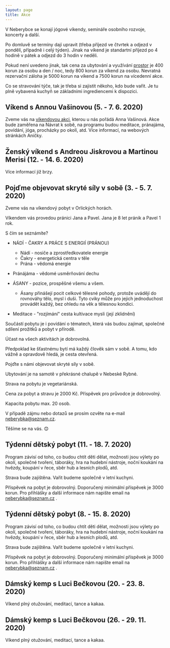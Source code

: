 ```yaml
---
layout: page
title: Akce
---
```


V Neberybce se konají jógové víkendy, semináře osobního rozvoje, koncerty a další.

Po domluvě se termíny dají upravit (třeba příjezd ve čtvrtek a odjezd v pondělí, případně i celý týden). Jinak na víkend je standartní příjezd po 4 hodině v pátek a odjezd do 3 hodin v neděli.

Pokud není uvedeno jinak, tak cena za ubytování a využívání <a href="/prostor">prostor</a> je 400 korun za osobu a den / noc, tedy 800 korun za víkend za osobu. Nevratná rezervační záloha je 5000 korun na víkend a 7500 korun na vícedenní akce.

Co se stravování týče, tak je třeba si zajistit někoho, kdo bude vařit. Je tu plně vybavená kuchyň se základními ingrediencemi k dispozici.

<!--
## Jógový víkend s Láďou Lebedou (28. 2. - 1. 3. 2020)

Zveme vás na <a href="http://jogaladalebeda.cz/?p=384">víkendovou akci</a>, kterou u nás pořádá Láďa Lebeda. Láďa vás provede víkendem plným cvičení jógových asán, meditace, seznámením s filosofií jógy, společného makrobioticky inspirovaného vaření a procházek po okolí. Více informací, na webových stránkách akce.

Přihlášky přímo u Láďy na e-mailu ladalebeda@seznam.cz nebo telefonicky na 723 309 342.

## Víkend s Annou Vašinovou (13. - 15. 3. 2020)

Zveme vás na <a href="http://zesrdcedosrdce.cz/sebepohlazeni/"> víkendovou akci</a>, kterou u nás pořádá Anna Vašinová. Akce bude zaměřena na Návrat  k sobě, na programu budou meditace, pránajáma, povídání, jóga, procházky po okolí, atd. Více informací, na webových stránkách akce.



## Pobyt s Thajskou Masáží, Markem a Lucií (26. 5. 2020 - 31. 5. 2020)

Více informací na <a href="https://www.facebook.com/events/381739069382986/">FB stránkách akce</a>.

-->


## Víkend s Annou Vašinovou (5. - 7. 6. 2020)

Zveme vás na <a href="http://zesrdcedosrdce.cz"> víkendovou akci</a>, kterou u nás pořádá Anna Vašinová. Akce bude zaměřena na Návrat  k sobě, na programu budou meditace, pránajáma, povídání, jóga, procházky po okolí, atd. Více informací, na webových stránkách Aničky.


## Ženský víkend s Andreou Jiskrovou a Martinou Merisi (12. - 14. 6. 2020)

Více informací již brzy.

## Pojďme objevovat skryté síly v sobě (3. - 5. 7. 2020)

Zveme vás na víkendový pobyt v Orlických horách.

Víkendem vás provedou pránici Jana a Pavel.
Jana je 8 let pránik a Pavel 1 rok.

S čím se seznámíte?

- NÁDÍ - ČAKRY A PRÁCE S ENERGIÍ (PRÁNOU)

  - Nádí - nosiče a zprostředkovatele energie
  - Čakry - energetická centra v těle
  - Prána - vědomá energie

- Pránájáma - vědomé usměrňování dechu

- ÁSANY - pozice, prospěšné všemu a všem.

  - Ásany přinášejí pocit celkové tělesné pohody, protože uvádějí do rovnováhy tělo, mysl i duši. Tyto cviky může pro jejich jednoduchost provádět každý, bez ohledu na věk a tělesnou kondici.

- Meditace - "rozjímání" cesta kultivace mysli (její zklidnění)

Součástí pobytu je i povídání o tématech, která vás budou zajímat, společné sdílení prožitků a pobyt v přírodě.

Účast na všech aktivitách je dobrovolná.

Předpoklad ke šťastnému bytí má každý člověk sám v sobě. A tomu, kdo vážně a opravdově hledá, je cesta otevřená.

Pojďte s námi objevovat skryté síly v sobě.

Ubytování je na samotě v překrásné chalupě v Nebeské Rybné.

Strava na pobytu je vegetariánská.

Cena za pobyt a stravu je 2000 Kč.
Příspěvek pro průvodce je dobrovolný.

Kapacita pobytu max. 20 osob.

V případě zájmu nebo dotazů se prosím ozvěte na e-mail neberybka@seznam.cz.

Těšíme se na vás. 😊

## Týdenní dětský pobyt (11. - 18. 7. 2020)

Program závisí od toho, co budou chtít děti dělat, možnosti jsou výlety po okolí, společné tvoření, táboráky, hra na hudební nástroje, noční koukání na hvězdy, koupání v řece, sběr hub a lesních plodů, atd.

Strava bude zajištěna. Vařit budeme společně v letní kuchyni.

Příspěvek na pobyt je dobrovolný. Doporučený minimální příspěvek je 3000 korun. Pro přihlášky a další informace nám napište email na neberybka@seznam.cz .

## Týdenní dětský pobyt (8. - 15. 8. 2020)

Program závisí od toho, co budou chtít děti dělat, možnosti jsou výlety po okolí, společné tvoření, táboráky, hra na hudební nástroje, noční koukání na hvězdy, koupání v řece, sběr hub a lesních plodů, atd.

Strava bude zajištěna. Vařit budeme společně v letní kuchyni.

Příspěvek na pobyt je dobrovolný. Doporučený minimální příspěvek je 3000 korun. Pro přihlášky a další informace nám napište email na neberybka@seznam.cz .

## Dámský kemp s Luci Bečkovou (20. - 23. 8. 2020)

Víkend plný otužování, meditací, tance a kakaa.

## Dámský kemp s Luci Bečkovou (26. - 29. 11. 2020)

Víkend plný otužování, meditací, tance a kakaa.

<!--V případě, že nikoho neseženete, můžeme zajistit vegetariánskou stravu za 400 korun na osobu a den (polévka, domácí chléb, salát, zapečené těstoviny, atd.).-->

<!--
## ZdravoVíkend s Josefem Laštovičkou (5. - 7. 4. 2019)

Tento víkend zaměříme na podporu našeho zdraví. Na programu je jóga, procházky, žádný stres, povídání o výživě a jejich možnostech (od redukce nadváhy po možnosti prevence mnohých současných nemocí). Budeme vařit veganskou (rostlinnou) výživu – příležitost si ji vyzkoušet, pokud jste to dosud neudělali. Naučíme se relaxační a dechové techniky a večer nastavíme klidnou atmosféru s meditací a koncertem tibetských mís.

Cena pobytu: 2999 Kč. Zahrnuje výživu, ubytování, program.

Více informací a přihlášky na <a href="http://zacitzivot.cz/zdravovikend-v-orlicich/"> webových stránkách akce</a>.

## Jarní brigáda (5. - 7. 4. 2019)

Pokud máte chuť si protáhnout tělo a přitom nám pomoci s pracemi okolo domu, tak budete vítání na víkendu věnovanému jarní brigádě. Budeme řezat dřevo na další zimu, uklízet kolem domu, rýt zahrádku, zkrátka co bude potřeba.

Ubytování i strava budou zajištěny.

Máte-li zájem přijet nám pomoci, tak <a href="/kontakt">nám dejte vědět</a>.



## Společné zpívání s Mantrovníky na Velký pátek (19.4.2019)

Na velký pátek k nám opět přijedou na společné zpívání <a href="http://www.gajatri.net">Mantrovníci</a>. Zpívání zahájíme v 15:00.

Bude možnost pobýt až do neděle. Příspěvek na případné ubytování a využití prostor je pro tuto akci dobrovolný.

 Vypadá to, že na akci přijede opravdu hodně lidí a je i velký zájem o přespání, proto prosím vezměte v úvahu následující:

  1) Kapacita ubytování v pokojících je již plná, spát se dá buďto v meditační místnosti (vlastní karimatka a spacák), anebo je možnost si zamluvit pokoj v některém z okolních penzionů, např. penzion Orlicko v Nebeské Rybné.

  2) Pokud budete přespávat, tak si s sebou vezměte spacák, karimatku a ručník.

  3) Parkování prosím na louce nad chalupou (u domu je jen omezený počet míst). Louka není naše a měli jsme v minulosti incidenty s panem majitelem, tak se prosím snažme nezabírat zbytečně velký kus. Pokud má někdo hodně věcí (např. hudební nástroje =)) tak je samozřejmě možno je zavést k domu, vyložit a pak zaparkovat nahoře.

  4) Pokud bude někdo přespávat / zůstávat na víkend, tak ať si přiveze s sebou jídlo. My navaříme asi jako minule hrnec polévky a napečeme chleba, možná i nějaký koláč, ale nepočítáme s tím, že se bude vařit ve velkém. Kuchyňku je samozřejmě možno používat.


## Pránický víkend s Janou Tillovou (26. - 28. 4. 2019)

Zveme vás na prožitkový víkend, kdy se budeme s Janou Tillovou věnovat sebeobjevovávání, dovolování si, uvolňování se a hraní si. Budeme vědomě zkoumat jak reagujeme na různé životní situace. Všimneme si, jak nás některé podněty vytáčí a jiné nás zase uspokojují a budeme zjišťovat proč to tak je. Budeme rozpouštět zaběhané vzorce chování, vnímat naše těla a nechávat naše emoce volně plynout. A třeba i uvidíme jak málo nám stačí ke stavu spokojenosti a prosté radosti ze života.

Program bude intuitivní a bude se odvíjet od skupiny a od toho, co bude v danou chvíli potřeba. Praktická cvičeníčka budeme střídat se skupinovým sdílením a společnými meditacemi. To vše v příjemném a chráněném prostředí uprostřed krásné přírody.

Janě Tantrický přístup život velmi pozitivně ovlivnil a ráda předá své zkušenosti dále.

Strava bude lehká, domácí a chutná.

V pátek budeme začínat v 18 hodin, ale příjezd je možný i dříve.

Příspěvek na setkání je dobrovolný. Doporučený příspěvek je 2400 korun. Pro přihlášky a další informace nás <a href="/kontakt">kontaktujte</a>.


## Výroba šamanského bubnu s Radkem Zítkou (10. - 12. 5. 2019)

Loni na podzim měl víkend výroby bubnů s <a href="https://www.etnickenastroje.cz">Radkem Zítkou</a> pozitivní ohlasy a proto pořádáme další víkend i letos. Radek se práci s bubny i dalšími etnickými nástroji věnuje již přes 20 let. O tomto víkendu vás provede výrobou vašeho vlastního šamanského bubnu. Veškerý materiál na výrobu bubnu bude zabezpečen, vyrábět si ho budete sami pod Radkovým dohledem. Součástí víkendu budou i rituály spojené s výrobou bubnu. Budou na výběr velikosti rámů od 37 do 50 cm.

Ceny a další organizační informace brzy doplníme.

Počet účastníků je omezen. Přihlášky emailem přímo Radkovi na info@intuitivnibubnovani.cz.

## Pránický víkend s Janou Tillovou (24. - 26. 5. 2019

<!--
## Jógový víkend s Láďou Lebedou (7. - 9. 6. 2019)

Zveme vás na víkendovou akci, kterou u nás pořádá <a href="http://jogaladalebeda.cz">Láďa Lebeda</a>. Láďa vás provede víkendem plným cvičení jógových asán, meditace, seznámením s filosofií jógy, společného makrobioticky inspirovaného vaření a procházek po okolí.

Začátek je v pátek 7. 6. 2019 v 18:00. Konec v neděli 9. 6. 2019 v 17:00.

Cenu brzy upřesníme.

Přihlášky přímo u Láďy na e-mailu ladalebeda@seznam.cz nebo telefonicky na 723 309 342.
-->
<!--

## Týdenní dětský pobyt (13. - 20. 7. 2019)

Akce je určená pro děti od 4 - 14 let. Program závisí od toho, co budou chtít děti dělat, možnosti jsou výlety po okolí, společné tvoření, táboráky, hra na hudební nástroje, noční koukání na hvězdy, koupání v řece, sběr hub a lesních plodů, atd.

Strava bude zajištěna. Vařit budeme společně v letní kuchyni.

Příjezd v sobotu dopoledne.

Příspěvek na pobyt je dobrovolný. Doporučený minimální příspěvek je 2500 korun. Pro přihlášky a další informace nás <a href="/kontakt">kontaktujte</a>.

## Qigongový víkend s Petrou Cempírkovou (26. - 28. 7. 2019)

Skupina je uzavřená - účastníce jsou od Petry z pravidelných cvičení. Více informací na <a href="https://www.qigong-praha.cz">jejím webu</a>.


## Jógový víkend s Šárkou Soudkovou (2. - 4. 8. 2019)

Srdečně vás zveme na víkendové jógově-meditační spočinutí se <a href="https://www.yogaharmony.org">Šárkou Soudkovou</a>. Můžete se těšit na jemnou avšak do hloubky jdoucí jógovou a meditační praxi, pro zájemce též nahlédnutí pod pokličku aromaterapie. Bude čas na odpočinek i výletování po okolí, setkání s podobně naladěnými lidmi i prostor na to být jen sám/sama se sebou v místní krásné přírodě.

Celková cena za víkend je 2600 korun. Lehká vegetariánská strava bude zajištěna. Přihlášky, více informací a platbu zálohy přímo u Šárky, emailový kontakt je sarkayoga@gmail.com.


## Týdenní dětský pobyt (10. - 17. 8. 2019)

Akce je určená pro děti od 4 - 14 let. Program závisí od toho, co budou chtít děti dělat, možnosti jsou výlety po okolí, společné tvoření, táboráky, hra na hudební nástroje, noční koukání na hvězdy, koupání v řece, sběr hub a lesních plodů, atd.

Strava bude zajištěna. Vařit budeme společně v letní kuchyni.

Příjezd v sobotu dopoledne.

Příspěvek na pobyt je dobrovolný. Doporučený minimální příspěvek je 2500 korun. Pro přihlášky a další informace nás <a href="/kontakt">kontaktujte</a>.

## Víkend s Nicol Borůvkovou (30. 8. - 1. 9. 2019)

Zveme Vás na meditačně jógový víkend pro ženy, který u nás bude pořádat <a href="https://www.facebook.com/nicoyogatherapy.cz/">Nicol Borůvková</a>. Zájemci o více informací a přihlášky pište na nicoyoga@seznam.cz.


## Společné zpívání s Mantrovníky (28.9.2019)

Na svátek Svatého Václava k nám opět přijedou na společné zpívání <a href="http://www.gajatri.net">Mantrovníci</a>. Zpívání zahájíme v sobotu v 15:00.

Bude možnost pobýt až do neděle. Doporučujeme vzít si vlastní spacák a ručník. Pro rezervaci pokojíčku na přespání nám <a href="/kontakt">napište</a>. Příspěvek na případné ubytování a využití prostor je pro tuto akci dobrovolný.

-->
<!--
## Víkend s Prana Vashya Jógou (25. - 28. 10. 2019)

<a href="http://www.pranayoga.cz">Petr Smil</a> se józe, pranajámě a meditaci věnuje již přes patnáct let. Dnes jsou všechny tyto názvy v kurzu, ale jen málo lidí jde pod povrch, kde se teprve začínají dít věci. Z mého pohledu je Petr jedním z takových lidí a svoje dlouholeté zkušenosti rád předává dál. Detaily akce budou brzy upřesněny.-->

<!--
## Otevírání prostoru (20.3.2018 - 25.3.2018)

Prostor se oficiálně otevírá na jarní rovnodennost - tedy v úterý 20. 3. 2018. Návštěvy vítáme až do neděle 25. 3. 2018. Je možné volně přijíždět i odjíždět v průběhu této doby.

Místo i čas jsou dané, program ne. Uvidíme, jak nám to společně bude plynout. Můžeme si povídat, zpívat a chodit ven, smát se, ale i plakat anebo jen sedět v tichu. Vnímáme to spíše jako setkání s přáteli nežli organizovanou zážitkovou akci. Jde o to společně pobýt na pěkném místě bez velkých očekávání.

Strava ideálně odlehčená z vlastních zásob. Je možnost společného vaření. Základní suroviny zde máme.

K ubytování jsou k dispozici 3-4 menší pokojíčky po 2 lůžkách, dále pak společný podkrovní pokoj pro 6 lidí, galerie nad meditárnou pro 4 osoby a případně i samotná meditárna - pro mnoho lidí =)

Hrajete-li na hudební nástroj, tak jej prosím vezměte s sebou=)

Finanční příspěvek dobrovolný.

Přihlašujte se prosím <a href="/kontakt">e-mailem</a>. Do emailu uveďte jména osob, dobu pobytu odkdy dokdy, případně další relevantní informace.

Vlastní doprava přímo na <a href="/kontakt">místo</a>. V případě většího zájmu je možnost vyzvednutí autem v Rychnově nad Kněžnou anebo v Rokytnici v Orlických horách.

Poslední týden před otevřením prostoru bude věnován hlavně úklidu po úpravách chalupy. Pokud byste měli čas a chuť, tak uvítáme pomoc. Napište nám e-mail.

## Společné zpívání s Mantrovníky a Velikonoční víkend (29.3.2018 - 2.4.2018)

Páteční odpoledne zahájíme společným zpíváním s <a href="http://www.gajatri.net">Mantrovníky</a> v 15:00.

Dveře budou otevřené od čtvrtka až do Velikonočního pondělí. Opět je možné přijíždět a odjíždět kdykoliv.

Co se programu, stravy, ubytování, finančního příspěvku a dopravy týče, tak platí to samé jako pro akci otevírání prostoru výše.

Přihlášky <a href="/kontakt">emailem</a>.

## Jógový víkend s Láďou Lebedou (13. 4. 2018 - 15. 4. 2018)

Zveme vás na víkendovou akci, kterou u nás pořádá <a href="http://jogaladalebeda.cz">Láďa Lebeda</a>. Láďa vás provede víkendem plným cvičení jógových asán, meditace, seznámením s filosofií jógy, společného makrobioticky inspirovaného vaření a procházek po okolí.

Začátek v pátek 13. 4. 2017 v 18:00. Konec v neděli 15. 4. 2017 v 17:00.

Cena za program a stravu je 2500 korun za osobu. Příspěvek na ubytování je dobrovolný.

Přihlášky přímo u Láďy na e-mailu ladalebeda@seznam.cz nebo telefonicky na 723 309 342.

-->


<!--
## Letní jógový víkend s Petrou a Janou (22. 6. 2018 - 24. 6. 2018)

Zveme vás na víkendovou akci, kterou u nás pořádá Petra Pejcharová s Janou Špičákovou ze studia <a href="http://jogahk.cz">Jóga HK</a>:

Jóga jako cesta k tělu i emocím aneb ... se sebou mě baví svět.

Jak to udělat, aby nás se sebou bavil život.
Jak si udržet rovnováhu v každodenním životě nejen pomocí jógy.
Jak ráno vstávat s tím, že se těšíme na nový den.
Jak se přestat brát tak vážně a kouknout se na sebe z nadhledu.

Pojeďte si s námi pro nové zážitky plné radosti a humoru na pohádkové místo na konci světa.

Cena za program je 2000 korun. Příspěvek na prostor je dobrovolný. Přihlášky a další informace na info@joga.hk anebo na tel. 775388131.



## Týdenní dětský pobyt (30. 6. 2018 - 7. 7. 2018)

Celý týden si budeme s dětmi hrát, chodit do přírody a navzájem se od sebe učit. Program není pevně dán. Akce je určená pro děti od 6 - 12 let. Vzhledem ke komornímu charakteru akce budeme přednostně přijímat děti přátel a z blízkého okolí.

Příspěvek je dobrovolný. Zájemci pište na amrita@amrita.cz.

## Jógový víkend s Láďou Lebedou (13. 7. 2018 - 15. 7. 2018)

Zveme vás na víkendovou akci, kterou u nás pořádá <a href="http://jogaladalebeda.cz">Láďa Lebeda</a>. Láďa vás provede víkendem plným cvičení jógových asán, meditace, seznámením s filosofií jógy, společného makrobioticky inspirovaného vaření a procházek po okolí. Podobná akce v květnu se účastníkům velice líbila.

Začátek v pátek 13. 7. 2018 v 18:00. Konec bude v neděli 15. 7. 2018 v 17:00.

Cena za program a stravu je 2500 korun za osobu. Příspěvek na ubytování je dobrovolný.

Přihlášky přímo u Láďy na e-mailu ladalebeda@seznam.cz nebo telefonicky na 723 309 342.


## Harmonizační vikend s jógou s Denisou Krejčířovou (20. 7. 2018 - 22. 7. 2018)

Jóga jako cesta ke zvědomění vlastního těla - Cesta ke svobodné mysli skrze tělo a pohyb.

S láskou všem kdo putují po stezkách do neznáma
Hari Om Tat Sat
KD

Více informací o lektorce a její výuce na jejích <a href="https://www.zivotjakocesta.cz/joga/">webových stránkách</a>.


Lektorné 1500,-
Strava individuální, není zahrnuta v ceně. V prostoru je k dispozici kuchyňka. Příspěvek na ubytování a užívání prostoru je dobrovolný.

Přihlášky a dotazy na masazekrejcirova@gmail.com


## Pránický víkend s Janou Tillovou (27. 7. 2018 - 29. 7. 2018)

Zveme vás na prožitkový víkend, kdy se budeme s Janou Tillovou věnovat sebeobjevovávání, dovolování si, uvolňování se a hraní si. Budeme vědomě zkoumat jak reagujeme na různé životní situace. Všimneme si, jak nás některé podněty vytáčí a jiné nás zase uspokojují a budeme zjišťovat proč to tak je. Budeme rozpouštět zaběhané vzorce chování, vnímat naše těla a nechávat naše emoce volně plynout. A třeba i uvidíme jak málo nám stačí ke stavu spokojenosti a prosté radosti ze života.

Program bude intuitivní a bude se odvíjet od skupiny a od toho, co bude v danou chvíli potřeba. Praktická cvičeníčka budeme střídat se skupinovým sdílením a společnými meditacemi. To vše v příjemném a chráněném prostředí uprostřed krásné přírody.

Janě Tantrický přístup život velmi pozitivně ovlivnil a ráda předá své zkušenosti dále.

Strava ideálně odlehčená z vlastních zásob. Možnost společného vaření. Základní suroviny zde máme.

V pátek budeme začínat v 18 hodin, ale příjezd je možný kdykoliv během dne.

Cena za program i využívání prostoru je dobrovolná. Přihlášky na amrita@amrita.cz.

## Týdenní dětský pobyt (4. 8. 2018 - 11. 8. 2018)

Celý týden si budeme s dětmi hrát, chodit do přírody a navzájem se od sebe učit. Program není pevně dán. Akce je určená pro děti od 6 - 12 let. Vzhledem ke komornímu charakteru akce budeme přednostně přijímat děti přátel a z blízkého okolí.

Příspěvek je dobrovolný. Zájemci pište na amrita@amrita.cz.


## Jógový relaxační víkend s Marcelou Cackovou - Jóga a ájurvéda v Neberybce (17. 8. 2018 - 19. 8. 2018)

Zveme vás na víkendovou akci, kterou u nás pořádá Marcelka Cacková z Lanškrounského studia <a href="http://om-shakti.cz">Om shakti</a>:

Příjezd v pátek v 17 hodin, odjezd v neděli také v 17 hodin.

Krásné okolí, jistě se půjdeme podívat na nedaleký soutok řeky Říčky a Zdobnice.

Strava zajištěna od soboty, proto si přivezte něco
do společného pátečního bufetu. Doporučujeme s sebou pohodlné oblečení, jógamatku a deku na cvičení a relaxaci. Co není doporučeno - špatná nálada, alkohol a cigarety.

Cena 1500 korun za program a stravu. Příspěvek na prostor je dobrovolný. Přihláška a platba předem přímo u Marcelky na tel. 777553698 anebo na macinacackova@seznam.cz.



## Pránický víkend s Janou Tillovou (24. 8. 2018 - 26. 8. 2018)

Zveme vás na prožitkový víkend, kdy se budeme s Janou Tillovou věnovat sebeobjevovávání, dovolování si, uvolňování se a hraní si. Budeme vědomě zkoumat jak reagujeme na různé životní situace. Všimneme si, jak nás některé podněty vytáčí a jiné nás zase uspokojují a budeme zjišťovat proč to tak je. Budeme rozpouštět zaběhané vzorce chování, vnímat naše těla a nechávat naše emoce volně plynout. A třeba i uvidíme jak málo nám stačí ke stavu spokojenosti a prosté radosti ze života.

Program bude intuitivní a bude se odvíjet od skupiny a od toho, co bude v danou chvíli potřeba. Praktická cvičeníčka budeme střídat se skupinovým sdílením a společnými meditacemi. To vše v příjemném a chráněném prostředí uprostřed krásné přírody.

Janě Tantrický přístup život velmi pozitivně ovlivnil a ráda předá své zkušenosti dále.

Strava ideálně odlehčená z vlastních zásob. Možnost společného vaření. Základní suroviny zde máme.

V pátek budeme začínat v 18 hodin, ale příjezd je možný kdykoliv během dne.

Cena za program i využívání prostoru je dobrovolná. Přihlášky na amrita@amrita.cz.

## Příprava dřeva a podzimní úklid lesa s Tamjdem (7. 9. 2018 - 9. 9. 2018)

Přijede k nám skupinka dobrovolníků z <a href="http://www.tamjdem.cz">Tamjdem</a> na pracovní víkend, kdy se bude hlavně připravovat dřevo, uklízet les, případně dělat podzimní úklid kolem domu.

Ubytování a strava je zajištěna. Po večerech bude možnost společného programu, hraní na nástroje, sdílení.

Pokud máte zájem se připojit a přijet pomoci, tak nám napište email. Vzhledem k povaze práce uvítáme hlavně silné muže =)


## Jóga cestou bytí s Petrem Berkou (21. 9. 2018 - 23. 9. 2018)

Zveme vás na víkendovou akci, kterou u nás pořádá Petr Berka.

Příjezd v pátek 21. 9. 2018 mezi 15 a 17 hodinou. Odjezd v neděli 23. 9. 2018 do 17 hodiny.

Strava zajištěna. Příspěvek na ubytování je dobrovolný.

Přihlášky a dotazy přímo u Petra na e-mailu petr.berka.81@gmail.com.



## Svatováclavské zpívání s Mantrovníky (28.9.2018)

V pátek od 14 hodin u nás opět budou hrát a zpívat <a href="http://www.gajatri.net">Mantrovníci</a>.

Je možné přijet v pátek už dříve a zůstat přes víkend.



## Harmonizační vikend s jógou s Denisou Krejčířovou (9. 11. 2018 - 11. 11. 2018)

Jóga jako cesta ke zvědomění vlastního těla - Cesta ke svobodné mysli skrze tělo a pohyb.

S láskou všem kdo putují po stezkách do neznáma
Hari Om Tat Sat
KD

Více informací o lektorce a její výuce na jejích <a href="https://www.zivotjakocesta.cz/joga/">webových stránkách</a>.



Počet účastníků je omezen. Přihlášky pouze emailem na amrita@amrita.cz. Záloha 1200 Kč za osobu.

-->
